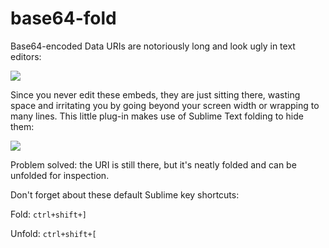 base64-fold
===========

Base64-encoded Data URIs are notoriously long and look ugly in text editors:

![](http://i.imgur.com/r7wHI.png)

Since you never edit these embeds, they are just sitting there, wasting space and irritating you by going beyond your screen width or wrapping to many lines.
This little plug-in makes use of Sublime Text folding to hide them:

![](http://i.imgur.com/YcTH6.png)

Problem solved: the URI is still there, but it's neatly folded and can be unfolded for inspection.

Don't forget about these default Sublime key shortcuts:

Fold:   ```ctrl+shift+]``` 

Unfold: ```ctrl+shift+[```
